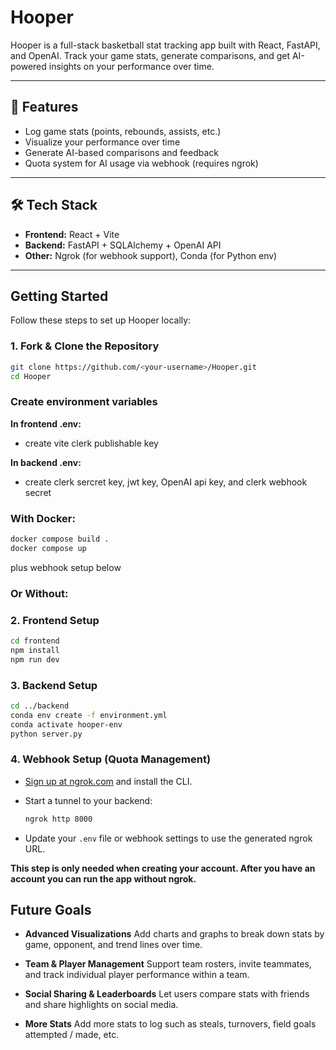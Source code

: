 # Hooper

Hooper is a full-stack basketball stat tracking app built with React, FastAPI, and OpenAI. Track your game stats, generate comparisons, and get AI-powered insights on your performance over time.

---

## 🚀 Features

- Log game stats (points, rebounds, assists, etc.)
- Visualize your performance over time
- Generate AI-based comparisons and feedback
- Quota system for AI usage via webhook (requires ngrok)

---

## 🛠 Tech Stack

- **Frontend:** React + Vite
- **Backend:** FastAPI + SQLAlchemy + OpenAI API
- **Other:** Ngrok (for webhook support), Conda (for Python env)

---

## Getting Started

Follow these steps to set up Hooper locally:

### 1. Fork & Clone the Repository

```bash
git clone https://github.com/<your-username>/Hooper.git
cd Hooper
```

### Create environment variables

**In frontend .env:**
  - create vite clerk publishable key

**In backend .env:**
  - create clerk sercret key, jwt key, OpenAI api key, and clerk webhook secret

### With Docker:

```bash
docker compose build .
docker compose up
```

plus webhook setup below

### Or Without:

### 2. Frontend Setup

```bash
cd frontend
npm install
npm run dev
```

### 3. Backend Setup

```bash
cd ../backend
conda env create -f environment.yml
conda activate hooper-env
python server.py
```

### 4. Webhook Setup (Quota Management)

- [Sign up at ngrok.com](https://ngrok.com/) and install the CLI.
- Start a tunnel to your backend:

  ```bash
  ngrok http 8000
  ```

- Update your `.env` file or webhook settings to use the generated ngrok URL.

**This step is only needed when creating your account. After you have an account you can run the app without ngrok.**

## Future Goals

- **Advanced Visualizations**
  Add charts and graphs to break down stats by game, opponent, and trend lines over time.

- **Team & Player Management**
  Support team rosters, invite teammates, and track individual player performance within a team.

- **Social Sharing & Leaderboards**
  Let users compare stats with friends and share highlights on social media.

- **More Stats**
  Add more stats to log such as steals, turnovers, field goals attempted / made, etc.
